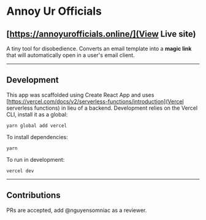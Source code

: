 # Annoy Ur Officials

## [https://annoyurofficials.online/](View Live site)

A tiny tool for disobedience. Converts an email template into a **magic link** that will automatically open in a user's email client.

---

## Development

This app was scaffolded using Create React App and uses [https://vercel.com/docs/v2/serverless-functions/introduction](Vercel serverless functions) in lieu of a backend. Development relies on the Vercel CLI, install it as a global:

```
yarn global add vercel
```

To install dependencies:

```
yarn
```

To run in development:

```
vercel dev
```

---

## Contributions

PRs are accepted, add @nguyensomniac as a reviewer.